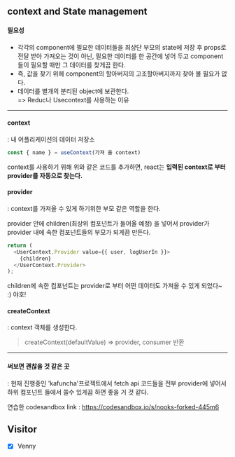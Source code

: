 ## context and State management

#### 필요성

- 각각의 component에 필요한 데이터들을 최상단 부모의 state에 저장 후 props로 전달 받아 가져오는 것이 아닌, 필요한 데이터를 한 공간에 넣어 두고 component들이 필요할 때만 그 데이터를 찾게끔 한다.
- 즉, 값을 찾기 위헤 component의 할아버지의 고조할아버지까지 찾아 볼 필요가 없다.
- 데이터를 별개의 분리된 object에 보관한다.  
  => Reduc나 Usecontext를 사용하는 이유

---

#### context

: 내 어플리케이션의 데이터 저장소

```javascript
const { name } = useContext(가져 올 context)
```

context를 사용하기 위해 위와 같은 코드를 추가하면, react는 **입력된 context로 부터 provider를 자동으로 찾는다.**

#### provider

: context를 가져올 수 있게 하기위한 부모 같은 역할을 한다.

provider 안에 children(최상위 컴포넌트가 들어올 예정) 을 넣어서 provider가 provider 내에 속한 컴포넌트들의 부모가 되게끔 만든다.

```javascript
return (
  <UserContext.Provider value={{ user, logUserIn }}>
    {children}
  </UserContext.Provider>
);
```

children에 속한 컴포넌트는 provider로 부터 어떤 데이터도 가져올 수 있게 되었다~ :) 야호!

#### createContext

: context 객체를 생성한다.

> createContext(defaultValue)
> => provider, consumer 반환

---

#### 써보면 괜찮을 것 같은 곳

: 현재 진행중인 'kafuncha'프로젝트에서 fetch api 코드들을 전부 provider에 넣어서 하위 컴포넌트 들에서 쓸수 있게끔 하면 좋을 거 것 같다.

연습한 codesandbox link : https://codesandbox.io/s/nooks-forked-445m6

## Visitor

- [x] Venny
